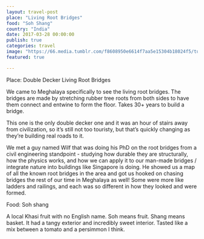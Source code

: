 ```yaml
---
layout: travel-post
place: "Living Root Bridges"
food: "Soh Shang"
country: "India"
date: 2017-03-28 00:00:00
publish: true
categories: travel
image: "https://66.media.tumblr.com/f8608950e6614f7aa5e15304b18024f5/tumblr_p0t86atpUq1wkhtd7o1_1280.jpg"
featured: true

---
```


Place: Double Decker Living Root Bridges

We came to Meghalaya specifically to see the living root bridges. The bridges are made by stretching rubber tree roots from both sides to have them connect and entwine to form the floor. Takes 30+ years to build a bridge.

This one is the only double decker one and it was an hour of stairs away from civilization, so it’s still not too touristy, but that’s quickly changing as they’re building real roads to it.

We met a guy named Wilf that was doing his PhD on the root bridges from a civil engineering standpoint - studying how durable they are structurally, how the physics works, and how we can apply it to our man-made bridges / integrate nature into buildings like Singapore is doing. He showed us a map of all the known root bridges in the area and got us hooked on chasing bridges the rest of our time in Meghalaya as well! Some were more like ladders and railings, and each was so different in how they looked and were formed.

Food: Soh shang

A local Khasi fruit with no English name. Soh means fruit. Shang means basket. It had a tangy exterior and incredibly sweet interior. Tasted like a mix between a tomato and a persimmon I think.